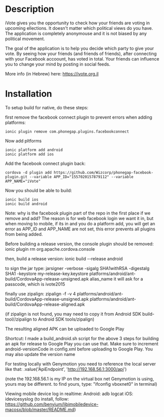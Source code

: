 # Description

iVote gives you the opportunity to check how your friends are voting in upcoming ellections. It doesn't matter which political views do you have. The application is completely anonymouse and it is not biased by any political movement.

The goal of the application is to help you decide which party to give your vote. By seeing how your friends (and friends of friends), after connecting with your Facebook accoount, has voted in total. Your friends can influence you to change your mind by posting in social feeds.

More info (in Hebrew) here: https://ivote.org.il

# Installation
To setup build for native, do these steps:

first remove the facebook connect plugin to prevent errors when adding platforms:

``` ionic plugin remove com.phonegap.plugins.facebookconnect ```

Now add pltforms

```
ionic platform add android
ionic platform add ios
```

Add the facebook connect plugin back:
``` 
cordova -d plugin add https://github.com/Wizcorp/phonegap-facebook-plugin.git --variable APP_ID="1557020157879112" --variable APP_NAME="iVote" 
```

Now you should be able to build:

```
ionic build ios
ionic build android
```

Note: why is the facebook plugin part of the repo in the first place if we remove and add?
The reason is for web facebook login we want it in, but when moving to mobile, if its in and you do a platform add,
you will get an error as APP_ID and APP_NAME are not set, this error prevents all plugins from being added.


Before building a release version, the console plugin should be removed:
ionic plugin rm org.apache.cordova.console

then, build a release version:
ionic build --release android

to sign the jar type:
jarsigner -verbose -sigalg SHA1withRSA -digestalg SHA1 -keystore my-release-key.keystore platforms/android/ant-build/CordovaApp-release-unsigned.apk alias_name
it will ask for a passcode, which is ivote2015

finally use zipalign:
zipalign -f -v 4 platforms/android/ant-build/CordovaApp-release-unsigned.apk platforms/android/ant-build/CordovaApp-release-aligned.apk

(if zipalign is not found, you may need to copy it from Android SDK build-tool/<version>/zipalign to Android SDK tools/zipalign)

The resulting aligned APK can be uploaded to Google Play

Shortcut: I made a build_android.sh script for the above 3 steps for building an apk for release to Google Play
you can use that. Make sure to increment android-versionCode in config.xml before uploading to Google Play. You may also update the version name


For testing locally with Genymotion you need to reference the local server like that:
.value('ApiEndpoint', 'http://192.168.56.1:3000/api')

(note the 192.168.56.1 is my IP on the virtual box net Genymotion is using, yours may be different.
 to find yours, type: "ifconfig vboxnet0" in terminal)

Viewing mobile device log in realtime:
Android: adb logcat
iOS: idevicesyslog (to install, follow: https://github.com/benvium/libimobiledevice-macosx/blob/master/README.md)
